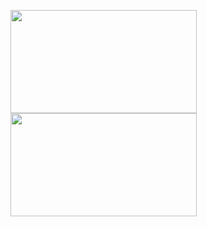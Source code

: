 <p align="left">
  <img
    style="padding-left: 8px !important; padding-right: 8px !important;"
    height="165"
    width="298"
    src="https://github-readme-stats.vercel.app/api?username=cansin&show_icons=true&count_private=true&include_all_commits=true&disable_animations=true&hide_title=true&hide_rank=true"
  />
  <img
    style="padding-left: 8px !important; padding-right: 8px !important;"
    height="165"
    width="298"
    src="https://github-readme-stats.vercel.app/api/top-langs/?username=cansin&hide_title=true&layout=compact&card_width=248&langs_count=8"
  />
</p>
